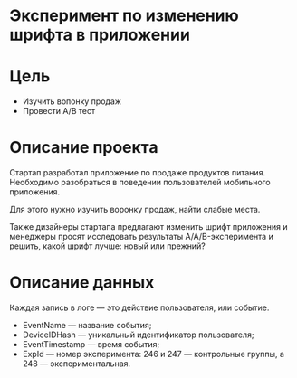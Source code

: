 # Эксперимент по изменению шрифта в приложении 

# Цель 
- Изучить вопонку продаж
- Провести А/В тест

# Описание проекта

Стартап разработал приложение по продаже продуктов питания. Необходимо разобраться в поведении пользователей мобильного приложения. 

Для этого нужно изучить воронку продаж, найти слабые места. 

Также дизайнеры стартапа предлагают изменить шрифт приложения и менеджеры просят исследовать результаты A/A/B-эксперимента и решить, какой шрифт лучше: новый или прежний?

# Описание данных
Каждая запись в логе — это действие пользователя, или событие.
- EventName — название события;
- DeviceIDHash — уникальный идентификатор пользователя;
- EventTimestamp — время события;
- ExpId — номер эксперимента: 246 и 247 — контрольные группы, а 248 — экспериментальная.
